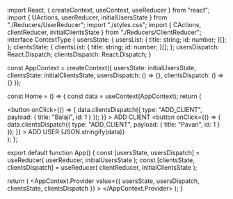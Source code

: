 import React, { createContext, useContext, useReducer } from "react";
import {
  UActions,
  userReducer,
  initialUsersState
} from "./Reducers/UserReducer";
import "./styles.css";
import {
  CActions,
  clientReducer,
  initialClientsState
} from "./Reducers/ClientReducer";
interface ContextType {
  usersState: {
    usersList: {
      title: string;
      id: number;
    }[];
  };
  clientsState: {
    clientsList: {
      title: string;
      id: number;
    }[];
  };
  usersDispatch: React.Dispatch<UActions>;
  clientsDispatch: React.Dispatch<CActions>;
}

const AppContext = createContext<ContextType>({
  usersState: initialUsersState,
  clientsState: initialClientsState,
  usersDispatch: () => {},
  clientsDispatch: () => {}
});

const Home = () => {
  const data = useContext(AppContext);
  return (
    <div>
      <button
        onClick={() => {
          data.clientsDispatch({
            type: "ADD_CLIENT",
            payload: { title: "Balaji", id: 1 }
          });
        }}
      >
        ADD CLIENT
      </button>
      <button
        onClick={() => {
          data.clientsDispatch({
            type: "ADD_CLIENT",
            payload: { title: "Pavan", id: 1 }
          });
        }}
      >
        ADD USER
      </button>
      {JSON.stringify(data)}
    </div>
  );
};

export default function App() {
  const [usersState, usersDispatch] = useReducer(
    userReducer,
    initialUsersState
  );
  const [clientsState, clientsDispatch] = useReducer(
    clientReducer,
    initialClientsState
  );

  return (
    <AppContext.Provider
      value={{ usersState, usersDispatch, clientsState, clientsDispatch }}
    >
      <Home />
    </AppContext.Provider>
  );
}

